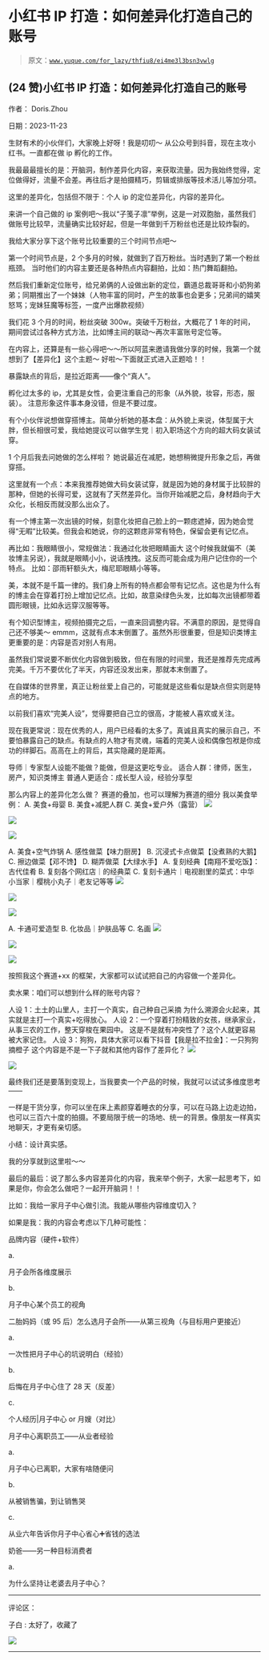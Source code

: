 # 小红书 IP 打造：如何差异化打造自己的账号

> 原文：[`www.yuque.com/for_lazy/thfiu8/ei4me3l3bsn3vwlg`](https://www.yuque.com/for_lazy/thfiu8/ei4me3l3bsn3vwlg)

## (24 赞)小红书 IP 打造：如何差异化打造自己的账号

作者： Doris.Zhou

日期：2023-11-23

生财有术的小伙伴们，大家晚上好呀！我是叨叨～
从公众号到抖音，现在主攻小红书。一直都在做 ip 孵化的工作。

我最最最擅长的是：开脑洞，制作差异化内容，来获取流量。因为我始终觉得，定位做得好，流量不会差。再往后才是拍摄精巧，剪辑或排版等技术活儿等加分项。

这里的差异化，包括但不限于：个人 ip 的定位差异化，内容的差异化。

来讲一个自己做的 ip 案例吧～我以“子笺子凛”举例，这是一对双胞胎，虽然我们做账号比较早，流量确实比较好起，但是一年做到千万粉丝也还是比较炸裂的。

我给大家分享下这个账号比较重要的三个时间节点吧～

第一个时间节点是，2 个多月的时候，就做到了百万粉丝。当时遇到了第一个粉丝瓶颈。
当时他们的内容主要还是各种热点内容翻拍，比如：热门舞蹈翻拍。

然后我们重新定位账号，给兄弟俩的人设做出新的定位，霸道总裁哥哥和小奶狗弟弟；同期推出了一个妹妹（人物丰富的同时，产生的故事也会更多；兄弟间的嬉笑怒骂；宠妹狂魔等标签，一度产出爆款视频）

我们花 3 个月的时间，粉丝突破 300w。突破千万粉丝，大概花了 1 年的时间，期间尝试过各种方式方法，比如博主间的联动～再次丰富账号定位等。

在内容上，还算是有一些心得吧～～所以阿蓝来邀请我做分享的时候，我第一个就想到了【差异化】这个主题～
好啦～下面就正式进入正题哈！！

暴露缺点的背后，是拉近距离——像个“真人”。

孵化过太多的 ip，尤其是女性，会更注重自己的形象（从外貌，妆容，形态，服装）。
注意形象这件事本身没错，但是不要过度。

有个小伙伴说想做穿搭博主。简单分析她的基本盘：从外貌上来说，体型属于大胖，但长相很可爱，我给她提议可以做学生党｜初入职场这个方向的超大码女装试穿。

1 个月后我去问她做的怎么样啦？
她说最近在减肥，她想稍微提升形象之后，再做穿搭。

这里就有一个点：本来我推荐她做大码女装试穿，就是因为她的身材属于比较胖的那种，但她的长得可爱，这就有了天然差异化。当你开始减肥之后，身材趋向于大众化，长相反而就没那么出众了。

有一个博主第一次出镜的时候，刻意化妆把自己脸上的一颗痣遮掉，因为她会觉得“无暇”比较美。但我会和她说，你的这颗痣非常有特色，保留会更有记忆点。

再比如：我眼睛很小，常规做法：我通过化妆把眼睛画大
这个时候我就偏不（美妆博主另说），我就是眼睛小小，说话拽拽。这反而可能会成为用户记住你的一个特点。
比如：邵雨轩额头大，梅尼耶眼睛小等等。

美，本就不是千篇一律的。我们身上所有的特点都会带有记忆点。这也是为什么有的博主会在穿着打扮上增加记忆点。比如，故意染绿色头发，比如每次出镜都带着圆形眼镜，比如永远穿汉服等等。

有个知识型博主，视频拍摄完之后，一直来回调整内容。不满意的原因，是觉得自己还不够美～
emmm，这就有点本末倒置了。虽然外形很重要，但是知识类博主更重要的是：内容是否对别人有用。

虽然我们常说要不断优化内容做到极致，但在有限的时间里，我还是推荐先完成再完美。千万不要优化了半天，内容还没发出来，那就本末倒置了。

在自媒体的世界里，真正让粉丝爱上自己的，可能就是这些看似是缺点但实则是特点的地方。

以前我们喜欢“完美人设”，觉得要把自己立的很高，才能被人喜欢或关注。

现在我更常说：现在优秀的人，用户已经看的太多了。真诚且真实的展示自己，不要怕暴露自己的缺点。有缺点的人物才有灵魂，端着的完美人设和偶像包袱是你成功的绊脚石。高高在上的背后，其实隐藏的是距离。

导师｜专家型人设能不能做？能做，但是这更吃专业。
适合人群：律师，医生，房产，知识类博主
普通人更适合：成长型人设，经验分享型

那么内容上的差异化怎么做？
赛道的叠加，也可以理解为赛道的细分
我以美食举例：
A. 美食+母婴
B. 美食+减肥人群
C. 美食+爱户外（露营）
![](img/fcdd8fefcf6c371fe6649b52e2848a39.png)

![](img/f7bd78429bff459c065f02ec1ae72915.png)

![](img/06e49bb05592ef6184f0ae9ffcb47378.png)

A. 美食+空气炸锅
A. 感性做菜【味力厨房】
B. 沉浸式卡点做菜【没煮熟的大鹅】
C. 擦边做菜【邓不馋】
D. 糊弄做菜【大绿水手】
A. 复刻经典【南翔不爱吃饭】：古代佳肴
B. 复刻各个网红店｜的经典菜
C. 复刻卡通片｜电视剧里的菜式：中华小当家｜樱桃小丸子｜老友记等等
![](img/f462cb502a26333eef18dcb58722889c.png)

![](img/59a138f5d607d23cc556919256c6c05c.png)

![](img/b121a627349e7c9d512ec0f4ccd9afb4.png)

A. 卡通可爱造型
B. 化妆品｜护肤品等
C. 名画
![](img/d7401e9543b03fbc75f603a9d2bb46e3.png)

![](img/7719808e2074d040004a605af41295b2.png)

![](img/f1aa2d8045d07309d1337903f8f2b196.png)

按照我这个赛道+xx 的框架，大家都可以试试把自己的内容做一个差异化。

卖水果：咱们可以想到什么样的账号内容？

人设 1：土土的山里人，主打一个真实，自己种自己采摘
为什么溯源会火起来，其实就是主打一个真实+吃得放心。
人设 2：一个穿着打扮精致的女孩，继承家业，从事三农的工作，整天穿梭在果园中。
这是不是就有冲突性了？这个人就更容易被大家记住。
人设 3：狗狗，具体大家可以看下抖音【我是拉不拉金】：一只狗狗摘橙子
这个内容是不是一下子就和其他内容作了差异化？
![](img/b1ac09a0387f3a801354ad5653a57090.png)

![](img/2d8d877735ef8155edabcdfd73f6e107.png)

最终我们还是要落到变现上，当我要卖一个产品的时候，我就可以试试多维度思考——

一样是干货分享，你可以坐在床上素颜穿着睡衣的分享，可以在马路上边走边拍，也可以三百六十度的拍摄。不要局限于统一的场地、统一的背景。像朋友一样真实地聊天，才更有亲切感。

小结：设计真实感。

我的分享就到这里啦～～

最后的最后：说了那么多内容差异化的内容，我来举个例子，大家一起思考下，如果是你，你会怎么做吧？一起开开脑洞！！

比如：我给一家月子中心做引流。我能从哪些内容维度切入？

如果是我：我的内容会考虑以下几种可能性：

品牌内容（硬件+软件）

a.

月子会所各维度展示

b.

月子中心某个员工的视角

二胎妈妈（或 95 后）怎么选月子会所——从第三视角（与目标用户更接近）

a.

一次性把月子中心的坑说明白（经验）

b.

后悔在月子中心住了 28 天（反差）

c.

个人经历|月子中心 or 月嫂（对比）

月子中心离职员工——从业者经验

a.

月子中心已离职，大家有啥随便问

b.

从被销售骗，到让销售哭

c.

从业六年告诉你月子中心省心➕省钱的选法

奶爸——另一种目标消费者

a.

为什么坚持让老婆去月子中心？

* * *

评论区：

子白 : 太好了，收藏了

![](img/1c37d505930596d12a88ab23e11aa07a.png)

* * *